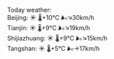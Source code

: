 Today weather:  
Beijing: ☀️ 🌡️+10°C 🌬️↘30km/h  
Tianjin: ☀️ 🌡️+9°C 🌬️↘19km/h  
Shijiazhuang: ☀️ 🌡️+9°C 🌬️↘15km/h  
Tangshan: ☀️ 🌡️+5°C 🌬️→17km/h  

